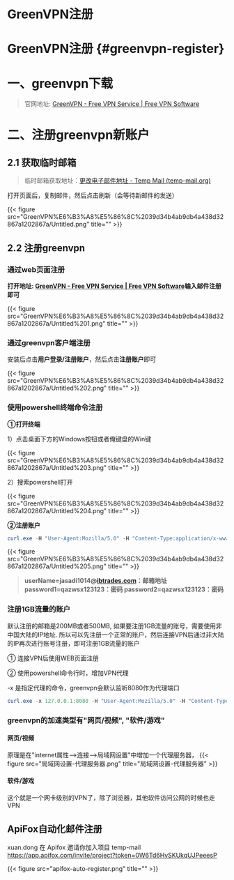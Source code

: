# GreenVPN注册


# GreenVPN注册 {#greenvpn-register}

# 一、greenvpn下载

> 官网地址: [GreenVPN - Free VPN Service | Free VPN Software](https://www.greenvpn.app/)
> 

# 二、注册greenvpn新账户

## 2.1 获取临时邮箱

> 临时邮箱获取地址：[更改电子邮件地址 - Temp Mail (temp-mail.org)](https://temp-mail.org/zh/change)
> 

打开页面后，复制邮件，然后点击刷新（会等待新邮件的发送）

<!-- ![Untitled](GreenVPN%E6%B3%A8%E5%86%8C%2039d34b4ab9db4a438d32867a1202867a/Untitled.png)
 -->
{{< figure src="GreenVPN%E6%B3%A8%E5%86%8C%2039d34b4ab9db4a438d32867a1202867a/Untitled.png" title="" >}}

## 2.2 注册greenvpn

### 通过web页面注册

**打开地址: [GreenVPN - Free VPN Service | Free VPN Software](https://www.greenvpn.app/login.shtml)输入邮件注册即可**

<!-- ![Untitled](GreenVPN%E6%B3%A8%E5%86%8C%2039d34b4ab9db4a438d32867a1202867a/Untitled%201.png) -->
{{< figure src="GreenVPN%E6%B3%A8%E5%86%8C%2039d34b4ab9db4a438d32867a1202867a/Untitled%201.png" title="" >}}

### 通过greenvpn客户端注册

安装后点击**用户登录/注册账户**，然后点击**注册账户**即可

<!-- ![Untitled](GreenVPN%E6%B3%A8%E5%86%8C%2039d34b4ab9db4a438d32867a1202867a/Untitled%202.png) -->
{{< figure src="GreenVPN%E6%B3%A8%E5%86%8C%2039d34b4ab9db4a438d32867a1202867a/Untitled%202.png" title="" >}}

### 使用powershell终端命令注册

**①打开终端**

1）点击桌面下方的Windows按钮或者俺键盘的Win键

<!-- ![Untitled](GreenVPN%E6%B3%A8%E5%86%8C%2039d34b4ab9db4a438d32867a1202867a/Untitled%203.png) -->
{{< figure src="GreenVPN%E6%B3%A8%E5%86%8C%2039d34b4ab9db4a438d32867a1202867a/Untitled%203.png" title="" >}}

2）搜索powershell打开

<!-- ![Untitled](GreenVPN%E6%B3%A8%E5%86%8C%2039d34b4ab9db4a438d32867a1202867a/Untitled%204.png) -->
{{< figure src="GreenVPN%E6%B3%A8%E5%86%8C%2039d34b4ab9db4a438d32867a1202867a/Untitled%204.png" title="" >}}

**②注册账户**

```powershell
curl.exe -H "User-Agent:Mozilla/5.0" -H "Content-Type:application/x-www-form-urlencoded" -X POST "https://www.wzjsq.xyz/regist.shtml?target=&userName=jasadi1014@ibtrades.com&password1=qazwsx123123&password2=qazwsx123123&device=web&identifier=web&register_submit=Sign+up"
```

<!-- ![Untitled](GreenVPN%E6%B3%A8%E5%86%8C%2039d34b4ab9db4a438d32867a1202867a/Untitled%205.png) -->
{{< figure src="GreenVPN%E6%B3%A8%E5%86%8C%2039d34b4ab9db4a438d32867a1202867a/Untitled%205.png" title="" >}}

> **userName=jasadi1014@[ibtrades.com](http://ibtrades.com/)：邮箱地址
password1=qazwsx123123：密码
password2=qazwsx123123：密码**
> 

### 注册1GB流量的账户

默认注册的邮箱是200MB或者500MB, 如果要注册1GB流量的账号，需要使用非中国大陆的IP地址. 所以可以先注册一个正常的账户，然后连接VPN后通过非大陆的IP再次进行账号注册，即可注册1GB流量的账户

① 连接VPN后使用WEB页面注册

② 使用powershell命令行时，增加VPN代理

-x 是指定代理的命令，greenvpn会默认监听8080作为代理端口

```powershell
curl.exe -x 127.0.0.1:8080 -H "User-Agent:Mozilla/5.0" -H "Content-Type:application/x-www-form-urlencoded" -X POST "https://www.wzjsq.xyz/regist.shtml?target=&userName=jasadi1014@ibtrades.com&password1=qazwsx123123&password2=qazwsx123123&device=web&identifier=web&register_submit=Sign+up"
```


### greenvpn的加速类型有"网页/视频", "软件/游戏"

#### 网页/视频

原理是在"internet属性-->连接-->局域网设置"中增加一个代理服务器，
{{< figure src="局域网设置-代理服务器.png" title="局域网设置-代理服务器" >}}

#### 软件/游戏

这个就是一个网卡级别的VPN了，除了浏览器，其他软件访问公网的时候也走VPN

## ApiFox自动化邮件注册

xuan.dong 在 Apifox 邀请你加入项目 temp-mail https://app.apifox.com/invite/project?token=0W6Td6HySKUkqUJPeeesP

{{< figure src="apifox-auto-register.png" title="" >}}

